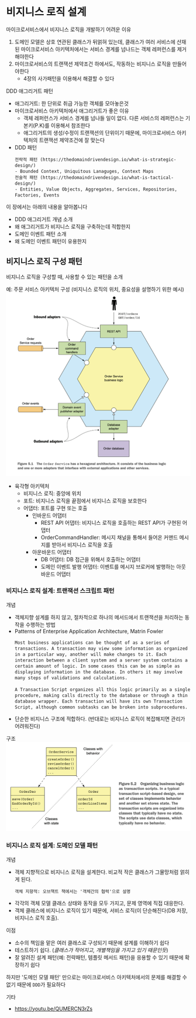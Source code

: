 # 비지니스 로직 설계
마이크로서비스에서 비지니스 로직을 개발하기 어려운 이유
1. 도메인 모델은 상호 연관된 클래스가 뒤얽혀 있는데, 클래스가 여러 서비스에 산재된 마이크로서비스 아키텍처에서는 서비스 경계를 넘나드는 객체 레퍼런스를 제거해야한다
2. 마이크로서비스의 트랜잭션 제약조건 하에서도, 작동하는 비지니스 로직을 만들어야한다
   - 4장의 사가패턴을 이용해서 해결할 수 있다

DDD 애그리거트 패턴
- 애그리거트: 한 단위로 취급 가능한 객체를 모아놓은것
- 마이크로서비스 아키텍처에서 애그리거트가 좋은 이유
   - 객체 레퍼런스가 서비스 경계를 넘나들 일이 없다. 다른 서비스의 레퍼런스는 기본키(P.K)를 이용해서 참조한다
   - 애그리거트의 생성/수정이 트랜잭션의 단위이기 때문에, 마이크로서비스 아키텍처의 트랜잭션 제약조건에 잘 맞는다
- DDD 패턴
   ```
   전략적 패턴 (https://thedomaindrivendesign.io/what-is-strategic-design/)
   - Bounded Context, Uniquitous Lanaguges, Context Maps
   전술적 패턴 (https://thedomaindrivendesign.io/what-is-tactical-design/)
   - Entities, Value Objects, Aggregates, Services, Repositories, Factories, Events
   ```

이 장에서는 아래의 내용을 알아봅니다
- DDD 애그리거트 개념 소개
- 왜 애그리거트가 비지니스 로직을 구축하는데 적합한지
- 도메인 이벤트 패턴 소개
- 왜 도메인 이벤트 패턴이 유용한지

## 비지니스 로직 구성 패턴
비지니스 로직을 구성할 때, 사용할 수 있는 패턴을 소개

예: 주문 서비스 아키텍처 구성 (비지니스 로직의 위치, 중요성을 설명하기 위한 예시)
![5-1](/Images/%EB%A7%88%EC%9D%B4%ED%81%AC%EB%A1%9C%EC%84%9C%EB%B9%84%EC%8A%A4%ED%8C%A8%ED%84%B4/5-1.png)
- 육각형 아키텍처
   - 비지니스 로직: 중앙에 위치
   - 포트: 비지니스 로직을 끝점에서 비지니스 로직을 보호한다
   - 어댑터: 포트를 구현 또는 호출
      - 인바운드 어댑터
         - REST API 어댑터: 비지니스 로직을 호출하는 REST API가 구현된 어댑터
         - OrderCommandHandler: 메시지 채널을 통해서 들어온 커맨드 메시지를 받아서 비지니스 로직을 호출
      - 아운바운드 어댑터
         - DB 어댑터: DB 접근을 위해서 호출하는 어댑터
         - 도메인 이벤트 발행 어댑터: 이벤트를 메시지 브로커에 발행하는 아웃바운드 어댑터

### 비지니스 로직 설계: 트랜잭션 스크립트 패턴
개념
- 객체지향 설계를 하지 않고, 절차적으로 하나의 메서드에서 트랜잭션을 처리하는 동작을 수행하는 방법
- Patterns of Enterprise Application Architecture, Matrin Fowler
   ```
   Most business applications can be thought of as a series of transactions. A transaction may view some information as organized in a particular way, another will make changes to it. Each interaction between a client system and a server system contains a certain amount of logic. In some cases this can be as simple as displaying information in the database. In others it may involve many steps of validations and calculations.

   A Transaction Script organizes all this logic primarily as a single procedure, making calls directly to the database or through a thin database wrapper. Each transaction will have its own Transaction Script, although common subtasks can be broken into subprocedures.
   ```
- 단순한 비지니스 구조에 적합하다. (반대로는 비지니스 로직이 복잡해지면 관리가 어려워진다)

구조
![5-2](/Images/%EB%A7%88%EC%9D%B4%ED%81%AC%EB%A1%9C%EC%84%9C%EB%B9%84%EC%8A%A4%ED%8C%A8%ED%84%B4/5-2.png)

### 비지니스 로직 설계: 도메인 모델 패턴
개념
- 객체 지향적으로 비지니스 로직을 설계한다. 비교적 작은 클래스가 그물망처럼 얽히게 된다.
   ```
   객체 지향적: 오브책트 책에서는 '객체간의 협력'으로 설명
   ```
- 각각의 객체 모델 클래스 상태와 동작을 모두 가지고, 문제 영역에 직접 대응한다.
- 객체 클래스에 비지니스 로직이 있기 때문에, 서비스 로직(이 단순해진다(DB 저장, 비지니스 로직 호출).

이점
- 소수의 책임을 맡은 여러 클래스로 구성되기 때문에 설계를 이해하기 쉽다
- 테스트하기 쉽다. (_클래스가 작어지고, 개별책임을 가지고 있기 때문인듯_)
- 잘 알려진 설계 패턴(예: 전략패턴, 템플릿 메서드 패턴)을 응용할 수 있기 때문에 확장하기 쉽다

하지만 '도메인 모델 패턴' 만으로는 마이크로서비스 아키텍처에서의 문제를 해결할 수 없기 때문에 `DDD`가 필요하다




기타
- https://youtu.be/QUMERCN3rZs
